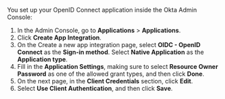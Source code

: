 You set up your OpenID Connect application inside the Okta Admin Console:

1. In the Admin Console, go to **Applications** > **Applications**.
1. Click **Create App Integration**.
1. On the Create a new app integration page, select **OIDC - OpenID Connect** as the **Sign-in method**. Select **Native Application** as the **Application type**.
1. Fill in the **Application Settings**, making sure to select **Resource Owner Password** as one of the allowed grant types, and then click **Done**.
1. On the next page, in the **Client Credentials** section, click **Edit**.
1. Select **Use Client Authentication**, and then click **Save**.